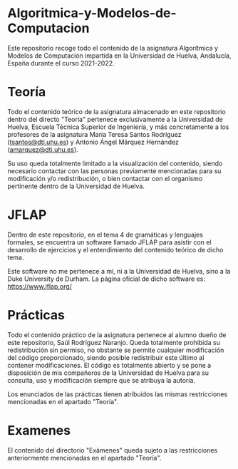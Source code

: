# Algoritmica-y-Modelos-de-Computacion
Este repositorio recoge todo el contenido de la asignatura Algorítmica y Modelos de Computación impartida en la Universidad de Huelva, Andalucía, España
durante el curso 2021-2022.

# Teoría
Todo el contenido teórico de la asignatura almacenado en este repositorio dentro del directo "Teoría" pertenece exclusivamente a la Universidad de Huelva, 
Escuela Técnica Superior de Ingeniería, y más concretamente a los profesores de la asignatura María Teresa Santos Rodríguez (tsantos@dti.uhu.es) y 
Antonio Ángel Márquez Hernández (amarquez@dti.uhu.es).

Su uso queda totalmente limitado a la visualización del contenido, siendo necesario contactar con las personas previamente mencionadas para su modificación 
y/o redistribución, o bien contactar con el organismo pertinente dentro de la Universidad de Huelva.

# JFLAP
Dentro de este repositorio, en el tema 4 de gramáticas y lenguajes formales, se encuentra un software llamado JFLAP para asistir con el desarrollo de ejercicios y 
el entendimiento del contenido teórico de dicho tema.

Este software no me pertenece a mí, ni a la Universidad de Huelva, sino a la Duke University de Durham. La página oficial de dicho software es: https://www.jflap.org/

# Prácticas
Todo el contenido práctico de la asignatura pertenece al alumno dueño de este repositorio, Saúl Rodríguez Naranjo. Queda totalmente prohibida su redistribución
sin permiso, no obstante se permite cualquier modificación del código proporcionado, siendo posible redistribuir este último al contener modificaciones. El código
es totalmente abierto y se pone a disposición de mis compañeros de la Universidad de Huelva para su consulta, uso y modificación siempre que se atribuya la autoría.

Los enunciados de las prácticas tienen atribuidos las mismas restricciones mencionadas en el apartado "Teoría".

# Examenes
El contenido del directorio "Exámenes" queda sujeto a las restricciones anteriormente mencionadas en el apartado "Teoría".

